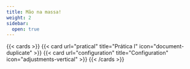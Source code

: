 ```yaml
---
title: Mão na massa!
weight: 2
sidebar:
  open: true
---
```


{{< cards >}}
  {{< card url="praticaI" title="Prática I" icon="document-duplicate" >}}
  {{< card url="configuration" title="Configuration" icon="adjustments-vertical" >}}
{{< /cards >}}

